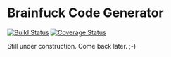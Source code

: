 # Brainfuck Code Generator
[![Build Status](https://travis-ci.org/fklemme/BFGenerator.svg?branch=master)](https://travis-ci.org/fklemme/BFGenerator)
[![Coverage Status](https://coveralls.io/repos/github/fklemme/BFGenerator/badge.svg?branch=master)](https://coveralls.io/github/fklemme/BFGenerator)

Still under construction. Come back later. ;-)
